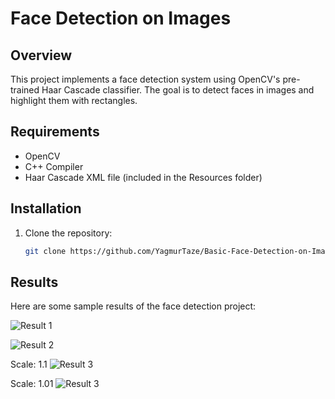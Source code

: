 # Face Detection on Images

## Overview
This project implements a face detection system using OpenCV's pre-trained Haar Cascade classifier. The goal is to detect faces in images and highlight them with rectangles.

## Requirements
- OpenCV
- C++ Compiler
- Haar Cascade XML file (included in the Resources folder)

## Installation
1. Clone the repository:
   ```bash
   git clone https://github.com/YagmurTaze/Basic-Face-Detection-on-Image.git

## Results

Here are some sample results of the face detection project:

![Result 1](result/face1.png)

![Result 2](result/face2.png)

Scale: 1.1
![Result 3](result/scale-1.1.png)

Scale: 1.01
![Result 3](result/scale-1.01.png)

